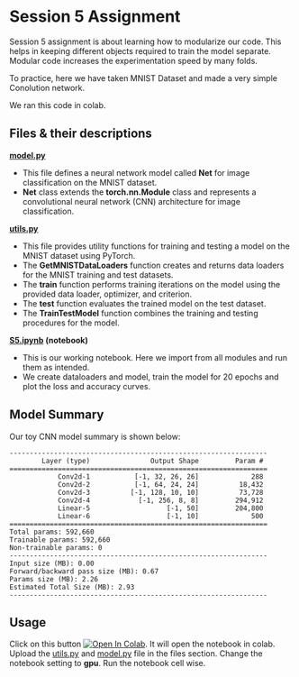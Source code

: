 # Session 5 Assignment

Session 5 assignment is about learning how to modularize our code. This helps in keeping different objects required to train the model separate. Modular code increases the experimentation speed by many folds.

To practice, here we have taken MNIST Dataset and made a very simple Conolution network.

We ran this code in colab.

## Files & their descriptions

**[model.py](https://github.com/gupta1912/ERA-V1-Assignments/blob/main/S5/model.py)**

- This file defines a neural network model called __Net__ for image classification on the MNIST dataset.
- __Net__ class extends the __torch.nn.Module__ class and represents a convolutional neural network (CNN) architecture for image classification.

**[utils.py](https://github.com/gupta1912/ERA-V1-Assignments/blob/main/S5/utils.py)**

- This file provides utility functions for training and testing a model on the MNIST dataset using PyTorch.
- The __GetMNISTDataLoaders__ function creates and returns data loaders for the MNIST training and test datasets.
- The __train__ function performs training iterations on the model using the provided data loader, optimizer, and criterion.
- The __test__ function evaluates the trained model on the test dataset.
- The __TrainTestModel__ function combines the training and testing procedures for the model.

**[S5.ipynb](https://github.com/gupta1912/ERA-V1-Assignments/blob/main/S5/S5.ipynb) (notebook)**

- This is our working notebook. Here we import from all modules and run them as intended.
- We create dataloaders and model, train the model for 20 epochs and plot the loss and accuracy curves.

## Model Summary

Our toy CNN model summary is shown below:

```
----------------------------------------------------------------
        Layer (type)               Output Shape         Param #
================================================================
            Conv2d-1           [-1, 32, 26, 26]             288
            Conv2d-2           [-1, 64, 24, 24]          18,432
            Conv2d-3          [-1, 128, 10, 10]          73,728
            Conv2d-4            [-1, 256, 8, 8]         294,912
            Linear-5                   [-1, 50]         204,800
            Linear-6                   [-1, 10]             500
================================================================
Total params: 592,660
Trainable params: 592,660
Non-trainable params: 0
----------------------------------------------------------------
Input size (MB): 0.00
Forward/backward pass size (MB): 0.67
Params size (MB): 2.26
Estimated Total Size (MB): 2.93
----------------------------------------------------------------
```
## Usage

Click on this button [![Open In Colab](https://colab.research.google.com/assets/colab-badge.svg)](https://colab.research.google.com/github/gupta1912/ERA-V1-Assignments/). It will open the notebook in colab. Upload the [utils.py](https://github.com/gupta1912/ERA-V1-Assignments/blob/main/S5/utils.py) and [model.py](https://github.com/gupta1912/ERA-V1-Assignments/blob/main/S5/model.py) file in the files section. Change the notebook setting to __gpu__. Run the notebook cell wise.



